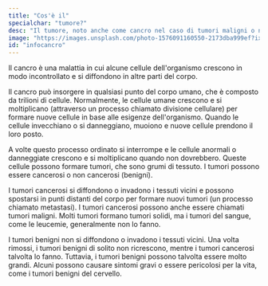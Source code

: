 ```yaml
---
title: "Cos'è il"
specialchar: "tumore?"
desc: "Il tumore, noto anche come cancro nel caso di tumori maligni o neoplasia, è una massa di tessuto che cresce in eccesso ed in modo scoordinato rispetto ai tessuti normali, e che persiste in questo stato dopo la cessazione degli stimoli che hanno indotto il processo (cit. in Robbins Basic Pathology, 8ª edizione, Saunders/Elsevier 2007, cap. 6)."
image: "https://images.unsplash.com/photo-1576091160550-2173dba999ef?ixid=MnwxMjA3fDB8MHxwaG90by1wYWdlfHx8fGVufDB8fHx8&ixlib=rb-1.2.1&auto=format&fit=crop&w=1050&q=80"
id: "infocancro"
---
```


Il cancro è una malattia in cui alcune cellule dell'organismo crescono in modo incontrollato e si diffondono in altre parti del corpo. 

Il cancro può insorgere in qualsiasi punto del corpo umano, che è composto da trilioni di cellule. Normalmente, le cellule umane crescono e si moltiplicano (attraverso un processo chiamato divisione cellulare) per formare nuove cellule in base alle esigenze dell'organismo. Quando le cellule invecchiano o si danneggiano, muoiono e nuove cellule prendono il loro posto.

A volte questo processo ordinato si interrompe e le cellule anormali o danneggiate crescono e si moltiplicano quando non dovrebbero. Queste cellule possono formare tumori, che sono grumi di tessuto. I tumori possono essere cancerosi o non cancerosi (benigni). 

I tumori cancerosi si diffondono o invadono i tessuti vicini e possono spostarsi in punti distanti del corpo per formare nuovi tumori (un processo chiamato metastasi). I tumori cancerosi possono anche essere chiamati tumori maligni. Molti tumori formano tumori solidi, ma i tumori del sangue, come le leucemie, generalmente non lo fanno.

I tumori benigni non si diffondono o invadono i tessuti vicini. Una volta rimossi, i tumori benigni di solito non ricrescono, mentre i tumori cancerosi talvolta lo fanno. Tuttavia, i tumori benigni possono talvolta essere molto grandi. Alcuni possono causare sintomi gravi o essere pericolosi per la vita, come i tumori benigni del cervello.

